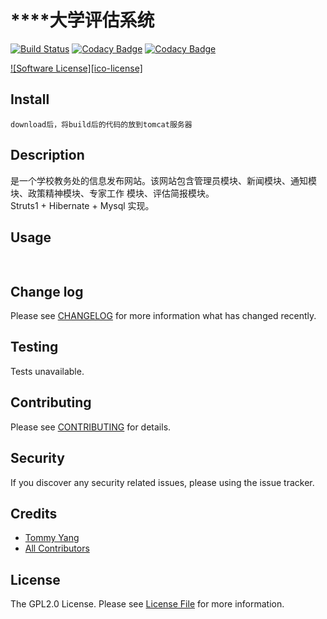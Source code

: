 # ****大学评估系统

[![Build Status](https://travis-ci.org/joyang1/DlpuSystemOfPingGu.svg?branch=master)](https://travis-ci.org/joyang1/DlpuSystemOfPingGu)
[![Codacy Badge](https://api.codacy.com/project/badge/Grade/164fd518c314417e896b3de494ab75df)](https://www.codacy.com/app/joyang1/DlpuSystemOfPingGu?utm_source=github.com&amp;utm_medium=referral&amp;utm_content=joyang1/DlpuSystemOfPingGu&amp;utm_campaign=Badge_Grade)
[![Codacy Badge](https://api.codacy.com/project/badge/Coverage/164fd518c314417e896b3de494ab75df)](https://www.codacy.com/app/joyang1/DlpuSystemOfPingGu?utm_source=github.com&utm_medium=referral&utm_content=joyang1/DlpuSystemOfPingGu&utm_campaign=Badge_Coverage)
<!--[![Download](https://api.bintray.com/packages/bintray/jcenter/com.joyang1%3Ajoyang1-gson/images/download.svg)](https://bintray.com/bintray/jcenter/com.joyang1%3Ajoyang1-gson/_latestVersion)-->
<!--[![Maven Central](https://img.shields.io/maven-central/v/com.joyang1/joyang1-gson.svg)]()-->
[![Software License][ico-license]](LICENSE.md)

## Install

```
download后，将build后的代码的放到tomcat服务器
```

## Description

是一个学校教务处的信息发布网站。该网站包含管理员模块、新闻模块、通知模块、政策精神模块、专家工作
模块、评估简报模块。<br/>
 Struts1 + Hibernate + Mysql 实现。

## Usage

``` java
    

```

## Change log

Please see [CHANGELOG](CHANGELOG.md) for more information what has changed recently.

## Testing

Tests unavailable.

## Contributing

Please see [CONTRIBUTING](CONTRIBUT.md) for details.

## Security

If you discover any security related issues, please using the issue tracker.

## Credits

- [Tommy Yang](https://github.com/joyang1)
- [All Contributors](https://github.com/joyang1/DlpuSystemOfPingGu/contributors)

## License

The GPL2.0 License. Please see [License File](LICENSE.md) for more information.

<!--[ico-version]: https://img.shields.io/packagist/v/joyang1/DlpuSystemOfPingGu.svg?style=flat-square
[ico-license]: https://img.shields.io/badge/license-MIT-brightgreen.svg?style=flat-square
[ico-downloads]: https://img.shields.io/packagist/dt/joyang1/DlpuSystemOfPingGu.svg?style=flat-square

[link-packagist]: https://travis-ci.org/joyang1/DlpuSystemOfPingGu
[link-travis]: https://travis-ci.org/joyang1/DlpuSystemOfPingGu
[link-scrutinizer]: https://scrutinizer-ci.com/g/joyang1/DlpuSystemOfPingGu/code-structure
[link-code-quality]: https://scrutinizer-ci.com/g/joyang1/DlpuSystemOfPingGu
[link-downloads]: https://packagist.org/packages/joyang1/DlpuSystemOfPingGu
[link-author]: https://github.com/joyang1
[link-contributors]: ../../contributors-->

